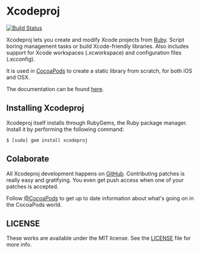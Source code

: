 # Xcodeproj

[![Build Status](https://travis-ci.org/CocoaPods/Xcodeproj.png?branch=master)](https://travis-ci.org/CocoaPods/Xcodeproj)

Xcodeproj lets you create and modify Xcode projects from [Ruby][ruby].
Script boring management tasks or build Xcode-friendly libraries. Also includes
support for Xcode workspaces (.xcworkspace) and configuration files (.xcconfig).

It is used in [CocoaPods](https://github.com/CocoaPods/CocoaPods) to create a
static library from scratch, for both iOS and OSX.

The documentation can be found [here](http://docs.cocoapods.org/xcodeproj/index.html).

## Installing Xcodeproj

Xcodeproj itself installs through RubyGems, the Ruby package manager. Install it
by performing the following command:

    $ [sudo] gem install xcodeproj


## Colaborate

All Xcodeproj development happens on [GitHub][xcodeproj]. Contributing patches
is really easy and gratifying. You even get push access when one of your patches
is accepted.

Follow [@CocoaPods][twitter] to get up to date information about what's
going on in the CocoaPods world.


## LICENSE

These works are available under the MIT license. See the [LICENSE][license] file
for more info.

[twitter]: http://twitter.com/CocoaPods
[ruby]: http://www.ruby-lang.org/en/
[xcodeproj]: https://github.com/cocoapods/xcodeproj
[tickets]: https://github.com/cocoapods/xcodeproj/issues
[license]: xcodeproj/blob/master/LICENSE
